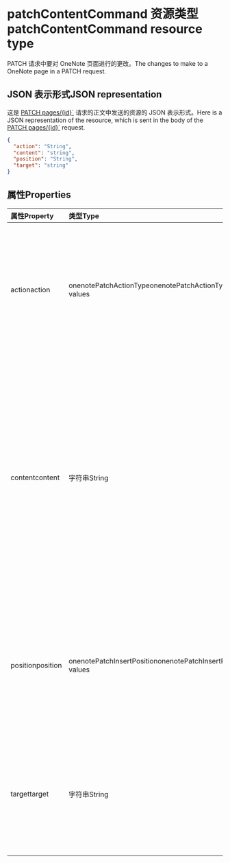 # <a name="patchcontentcommand-resource-type"></a><span data-ttu-id="a02f4-101">patchContentCommand 资源类型</span><span class="sxs-lookup"><span data-stu-id="a02f4-101">patchContentCommand resource type</span></span>

<span data-ttu-id="a02f4-102">PATCH 请求中要对 OneNote 页面进行的更改。</span><span class="sxs-lookup"><span data-stu-id="a02f4-102">The changes to make to a OneNote page in a PATCH request.</span></span>

## <a name="json-representation"></a><span data-ttu-id="a02f4-103">JSON 表示形式</span><span class="sxs-lookup"><span data-stu-id="a02f4-103">JSON representation</span></span>

<span data-ttu-id="a02f4-104">这是 [PATCH pages/{id}\`](../api/page_update.md) 请求的正文中发送的资源的 JSON 表示形式。</span><span class="sxs-lookup"><span data-stu-id="a02f4-104">Here is a JSON representation of the resource, which is sent in the body of the [PATCH pages/{id}\`](../api/page_update.md) request.</span></span> 

<!-- {
  "blockType": "resource",
  "optionalProperties": [

  ],
  "@odata.type": "microsoft.graph.onenotePatchContentCommand"
}-->

```json
{
  "action": "String",
  "content": "string",
  "position": "String",
  "target": "string"
}

```

## <a name="properties"></a><span data-ttu-id="a02f4-105">属性</span><span class="sxs-lookup"><span data-stu-id="a02f4-105">Properties</span></span>
| <span data-ttu-id="a02f4-106">属性</span><span class="sxs-lookup"><span data-stu-id="a02f4-106">Property</span></span>     | <span data-ttu-id="a02f4-107">类型</span><span class="sxs-lookup"><span data-stu-id="a02f4-107">Type</span></span>   |<span data-ttu-id="a02f4-108">说明</span><span class="sxs-lookup"><span data-stu-id="a02f4-108">Description</span></span>|
|:---------------|:--------|:----------|
|<span data-ttu-id="a02f4-109">action</span><span class="sxs-lookup"><span data-stu-id="a02f4-109">action</span></span>|<span data-ttu-id="a02f4-110">onenotePatchActionType</span><span class="sxs-lookup"><span data-stu-id="a02f4-110">onenotePatchActionType values</span></span>|<span data-ttu-id="a02f4-111">要在目标元素上执行的操作。</span><span class="sxs-lookup"><span data-stu-id="a02f4-111">The action to perform on the target element.</span></span> <span data-ttu-id="a02f4-112">可取值包括 `replace`、`append`、`delete`、`insert` 或 `prepend`。</span><span class="sxs-lookup"><span data-stu-id="a02f4-112">The possible values are `replace`, `append`, `delete`, `insert`, , , , , , , , or `prepend`.</span></span>|
|<span data-ttu-id="a02f4-113">content</span><span class="sxs-lookup"><span data-stu-id="a02f4-113">content</span></span>|<span data-ttu-id="a02f4-114">字符串</span><span class="sxs-lookup"><span data-stu-id="a02f4-114">String</span></span>|<span data-ttu-id="a02f4-p102">要添加到页面的格式标准的 HTML 字符串或任意图片或二进制文件数据。如果内容包含二进制数据，则必须使用包含“Commands”部分的 `multipart/form-data` 内容类型发送请求。</span><span class="sxs-lookup"><span data-stu-id="a02f4-p102">A string of well-formed HTML to add to the page, and any image or file binary data. If the content contains binary data, the request must be sent using the `multipart/form-data` content type with a "Commands" part.</span></span> |
|<span data-ttu-id="a02f4-117">position</span><span class="sxs-lookup"><span data-stu-id="a02f4-117">position</span></span>|<span data-ttu-id="a02f4-118">onenotePatchInsertPosition</span><span class="sxs-lookup"><span data-stu-id="a02f4-118">onenotePatchInsertPosition values</span></span>|<span data-ttu-id="a02f4-119">要添加所提供内容的位置，与目标元素相对。</span><span class="sxs-lookup"><span data-stu-id="a02f4-119">The location to add the supplied content, relative to the target element.</span></span> <span data-ttu-id="a02f4-120">可能的值为：`after`（默认值）或 `before`。</span><span class="sxs-lookup"><span data-stu-id="a02f4-120">The possible values are , , , , , , , , , , , or .</span></span>|
|<span data-ttu-id="a02f4-121">target</span><span class="sxs-lookup"><span data-stu-id="a02f4-121">target</span></span>|<span data-ttu-id="a02f4-122">字符串</span><span class="sxs-lookup"><span data-stu-id="a02f4-122">String</span></span>|<span data-ttu-id="a02f4-p104">要更新的元素。必须为 `#<data-id>` 或元素生成的 `<id>`，或 `body` 或 `title` 关键字。</span><span class="sxs-lookup"><span data-stu-id="a02f4-p104">The element to update. Must be the `#<data-id>` or the generated `<id>` of the element, or the `body` or `title` keyword.</span></span>|

<!-- uuid: 8fcb5dbc-d5aa-4681-8e31-b001d5168d79
2015-10-25 14:57:30 UTC -->
<!-- {
  "type": "#page.annotation",
  "description": "patchContentCommand resource",
  "keywords": "",
  "section": "documentation",
  "tocPath": ""
}-->
